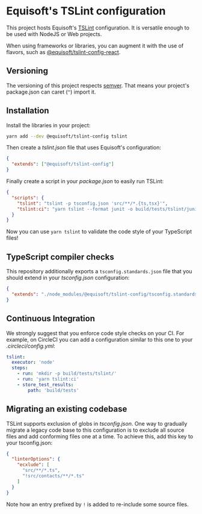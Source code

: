 # Equisoft's TSLint configuration

This project hosts Equisoft's [TSLint](https://palantir.github.io/tslint/) configuration. It is versatile enough to be used with NodeJS or Web projects.

When using frameworks or libraries, you can augment it with the use of flavors, such as [@equisoft/tslint-config-react](https://www.npmjs.com/package/@equisoft/tslint-config-react).

## Versioning

The versioning of this project respects [semver](https://semver.org/). That means your project's package.json can caret (`^`) import it.

## Installation

Install the libraries in your project:

```bash
yarn add --dev @equisoft/tslint-config tslint
```

Then create a _tslint.json_ file that uses Equisoft's configuration:

```json
{
  "extends": ["@equisoft/tslint-config"]
}
```

Finally create a script in your _package.json_ to easily run TSLint:

```json
{
  "scripts": {
    "tslint": "tslint -p tsconfig.json 'src/**/*.{ts,tsx}'",
    "tslint:ci": "yarn tslint --format junit -o build/tests/tslint/junit.xml"
  }
}
```

Now you can use `yarn tslint` to validate the code style of your TypeScript files!

## TypeScript compiler checks
This repository additionally exports a `tsconfig.standards.json` file that you should extend in your _tsconfig.json_ configuration:

```json
{
  "extends": "./node_modules/@equisoft/tslint-config/tsconfig.standards.json"
}
```

## Continuous Integration
We strongly suggest that you enforce code style checks on your CI. For example, on CircleCI you can add a configuration similar to this one to your _.circleci/config.yml_:

```yaml
tslint:
  executor: 'node'
  steps:
    - run: 'mkdir -p build/tests/tslint/'
    - run: 'yarn tslint:ci'
    - store_test_results:
        path: 'build/tests'
```

## Migrating an existing codebase

TSLint supports exclusion of globs in _tsconfig.json_. One way to gradually migrate a legacy code base to this configuration is to exclude all source files and add conforming files one at a time. To achieve this, add this key to your tsconfig.json:

```json
{
  "linterOptions": {
    "ecxlude": [
      "src/**/*.ts",
      "!src/contacts/**/*.ts"
    ]
  }
}
```

Note how an entry prefixed by `!` is added to re-include some source files.
